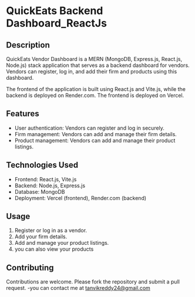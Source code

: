 # QuickEats Backend Dashboard_ReactJs

## Description

QuickEats Vendor Dashboard is a MERN (MongoDB, Express.js, React.js, Node.js) stack application that serves as a backend dashboard for vendors. Vendors can register, log in, and add their firm and products using this dashboard.

The frontend of the application is built using React.js and Vite.js, while the backend is deployed on Render.com. The frontend is deployed on Vercel.

## Features

- User authentication: Vendors can register and log in securely.
- Firm management: Vendors can add and manage their firm details.
- Product management: Vendors can add and manage their product listings.

## Technologies Used

- Frontend: React.js, Vite.js
- Backend: Node.js, Express.js
- Database: MongoDB
- Deployment: Vercel (frontend), Render.com (backend)


## Usage

1. Register or log in as a vendor.
2. Add your firm details.
3. Add and manage your product listings.
4. you can also view your products




## Contributing

Contributions are welcome. Please fork the repository and submit a pull request.
-you can contact me at tanvikreddy24@gmail.com



